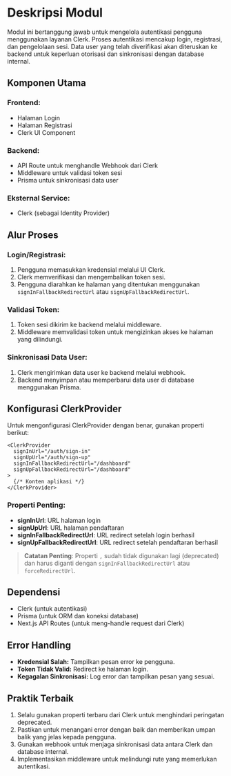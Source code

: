# Deskripsi Modul

Modul ini bertanggung jawab untuk mengelola autentikasi pengguna menggunakan layanan Clerk. Proses autentikasi mencakup login, registrasi, dan pengelolaan sesi. Data user yang telah diverifikasi akan diteruskan ke backend untuk keperluan otorisasi dan sinkronisasi dengan database internal.

## Komponen Utama

### Frontend:
- Halaman Login
- Halaman Registrasi
- Clerk UI Component

### Backend:
- API Route untuk menghandle Webhook dari Clerk
- Middleware untuk validasi token sesi
- Prisma untuk sinkronisasi data user

### Eksternal Service:
- Clerk (sebagai Identity Provider)

## Alur Proses

### Login/Registrasi:
1. Pengguna memasukkan kredensial melalui UI Clerk.
2. Clerk memverifikasi dan mengembalikan token sesi.
3. Pengguna diarahkan ke halaman yang ditentukan menggunakan `signInFallbackRedirectUrl` atau `signUpFallbackRedirectUrl`.

### Validasi Token:
1. Token sesi dikirim ke backend melalui middleware.
2. Middleware memvalidasi token untuk mengizinkan akses ke halaman yang dilindungi.

### Sinkronisasi Data User:
1. Clerk mengirimkan data user ke backend melalui webhook.
2. Backend menyimpan atau memperbarui data user di database menggunakan Prisma.

## Konfigurasi ClerkProvider

Untuk mengonfigurasi ClerkProvider dengan benar, gunakan properti berikut:

```tsx
<ClerkProvider
  signInUrl="/auth/sign-in"
  signUpUrl="/auth/sign-up"
  signInFallbackRedirectUrl="/dashboard"
  signUpFallbackRedirectUrl="/dashboard"
>
  {/* Konten aplikasi */}
</ClerkProvider>
```

### Properti Penting:
- **signInUrl**: URL halaman login
- **signUpUrl**: URL halaman pendaftaran
- **signInFallbackRedirectUrl**: URL redirect setelah login berhasil
- **signUpFallbackRedirectUrl**: URL redirect setelah pendaftaran berhasil

> **Catatan Penting**: Properti `,` sudah tidak digunakan lagi (deprecated) dan harus diganti dengan `signInFallbackRedirectUrl` atau `forceRedirectUrl`.

## Dependensi
- Clerk (untuk autentikasi)
- Prisma (untuk ORM dan koneksi database)
- Next.js API Routes (untuk meng-handle request dari Clerk)

## Error Handling
- **Kredensial Salah:** Tampilkan pesan error ke pengguna.
- **Token Tidak Valid:** Redirect ke halaman login.
- **Kegagalan Sinkronisasi:** Log error dan tampilkan pesan yang sesuai.

## Praktik Terbaik
1. Selalu gunakan properti terbaru dari Clerk untuk menghindari peringatan deprecated.
2. Pastikan untuk menangani error dengan baik dan memberikan umpan balik yang jelas kepada pengguna.
3. Gunakan webhook untuk menjaga sinkronisasi data antara Clerk dan database internal.
4. Implementasikan middleware untuk melindungi rute yang memerlukan autentikasi.